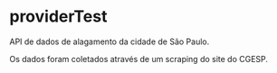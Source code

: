 # providerTest

API de dados de alagamento da cidade de São Paulo.

Os dados foram coletados através de um scraping do site do CGESP.
